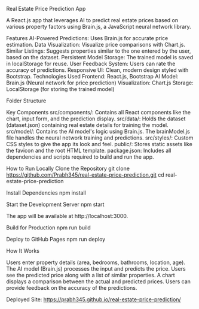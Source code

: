 Real Estate Price Prediction App

A React.js app that leverages AI to predict real estate prices based on various property factors using Brain.js, a JavaScript neural network library.

Features
AI-Powered Predictions: Uses Brain.js for accurate price estimation.
Data Visualization: Visualize price comparisons with Chart.js.
Similar Listings: Suggests properties similar to the one entered by the user, based on the dataset.
Persistent Model Storage: The trained model is saved in localStorage for reuse.
User Feedback System: Users can rate the accuracy of predictions.
Responsive UI: Clean, modern design styled with Bootstrap.
Technologies Used
Frontend: React.js, Bootstrap
AI Model: Brain.js (Neural network for price prediction)
Visualization: Chart.js
Storage: LocalStorage (for storing the trained model)

Folder Structure

Key Components
src/components/: Contains all React components like the chart, input form, and the prediction display.
src/data/: Holds the dataset (dataset.json) containing real estate details for training the model.
src/model/: Contains the AI model's logic using Brain.js. The brainModel.js file handles the neural network training and predictions.
src/styles/: Custom CSS styles to give the app its look and feel.
public/: Stores static assets like the favicon and the root HTML template.
package.json: Includes all dependencies and scripts required to build and run the app.

How to Run Locally
Clone the Repository
git clone https://github.com/Prabh345/real-estate-price-prediction.git
cd real-estate-price-prediction

Install Dependencies
npm install

Start the Development Server
npm start

The app will be available at http://localhost:3000.

Build for Production
npm run build

Deploy to GitHub Pages
npm run deploy

How It Works

Users enter property details (area, bedrooms, bathrooms, location, age).
The AI model (Brain.js) processes the input and predicts the price.
Users see the predicted price along with a list of similar properties.
A chart displays a comparison between the actual and predicted prices.
Users can provide feedback on the accuracy of the predictions.

Deployed Site:
https://prabh345.github.io/real-estate-price-prediction/
